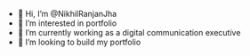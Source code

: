 - 👋 Hi, I’m @NikhilRanjanJha
- 👀 I’m interested in portfolio
- 🌱 I’m currently working as a digital communication executive
- 💞️ I’m looking to build my portfolio
  


